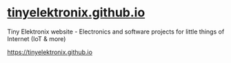 # [tinyelektronix.github.io](https://tinyelektronix.github.io)
Tiny Elektronix website - Electronics and software projects for little things of Internet (IoT &amp; more)

https://tinyelektronix.github.io
